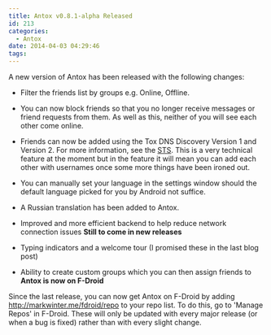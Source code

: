 ```yaml
---
title: Antox v0.8.1-alpha Released
id: 213
categories:
  - Antox
date: 2014-04-03 04:29:46
tags:
---
```


A new version of Antox has been released with the following changes:

*   Filter the friends list by groups e.g. Online, Offline.
*   You can now block friends so that you no longer receive messages or friend requests from them. As well as this, neither of you will see each other come online.
*   Friends can now be added using the Tox DNS Discovery Version 1 and Version 2\. For more information, see the [STS](https://blog.libtoxcore.so/182/introducing-sts-single-tox-standard). This is a very technical feature at the moment but in the feature it will mean you can add each other with usernames once some more things have been ironed out.
*   You can manually set your language in the settings window should the default language picked for you by Android not suffice.
*   A Russian translation has been added to Antox.
*   Improved and more efficient backend to help reduce network connection issues
**Still to come in new releases**

*   Typing indicators and a welcome tour (I promised these in the last blog post)
*   Ability to create custom groups which you can then assign friends to
**Antox is now on F-Droid**

Since the last release, you can now get Antox on F-Droid by adding http://markwinter.me/fdroid/repo to your repo list. To do this, go to 'Manage Repos' in F-Droid. These will only be updated with every major release (or when a bug is fixed) rather than with every slight change.
